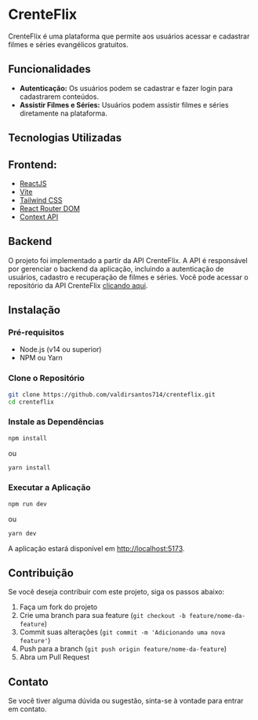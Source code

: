 # CrenteFlix

CrenteFlix é uma plataforma que permite aos usuários acessar e cadastrar filmes e séries evangélicos gratuitos. 

## Funcionalidades

- **Autenticação:** Os usuários podem se cadastrar e fazer login para cadastrarem conteúdos.
- **Assistir Filmes e Séries:** Usuários podem assistir filmes e séries diretamente na plataforma.

## Tecnologias Utilizadas
 ## Frontend:
- [ReactJS](https://reactjs.org/)
- [Vite](https://vitejs.dev/)
- [Tailwind CSS](https://tailwindcss.com/)
- [React Router DOM](https://reactrouter.com/)
- [Context API](https://reactjs.org/docs/context.html)

## Backend

O projeto foi implementado a partir da API CrenteFlix. A API é responsável por gerenciar o backend da aplicação, incluindo a autenticação de usuários, cadastro e recuperação de filmes e séries. 
Você pode acessar o repositório da API CrenteFlix [clicando aqui](https://github.com/valdirsantos714/crenteflix-api).

## Instalação

### Pré-requisitos

- Node.js (v14 ou superior)
- NPM ou Yarn

### Clone o Repositório

```bash
git clone https://github.com/valdirsantos714/crenteflix.git
cd crenteflix
```

### Instale as Dependências

```bash
npm install
```

ou

```bash
yarn install
```

### Executar a Aplicação

```bash
npm run dev
```

ou

```bash
yarn dev
```

A aplicação estará disponível em [http://localhost:5173](http://localhost:5173).

## Contribuição

Se você deseja contribuir com este projeto, siga os passos abaixo:

1. Faça um fork do projeto
2. Crie uma branch para sua feature (`git checkout -b feature/nome-da-feature`)
3. Commit suas alterações (`git commit -m 'Adicionando uma nova feature'`)
4. Push para a branch (`git push origin feature/nome-da-feature`)
5. Abra um Pull Request

## Contato

Se você tiver alguma dúvida ou sugestão, sinta-se à vontade para entrar em contato.
